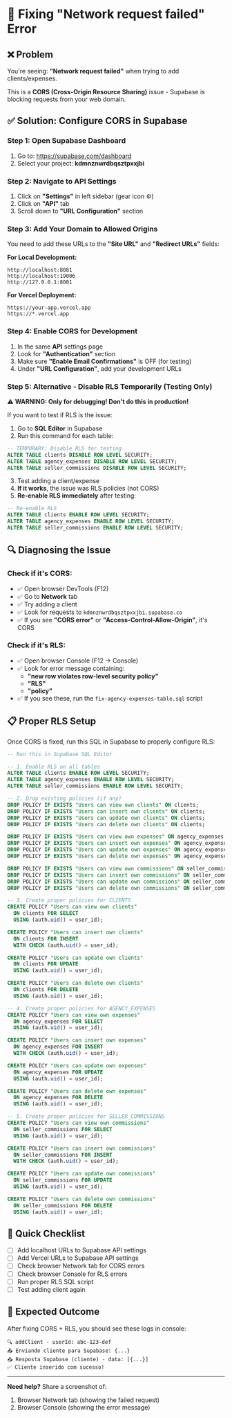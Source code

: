 # 🔧 Fixing "Network request failed" Error

## ❌ Problem
You're seeing: **"Network request failed"** when trying to add clients/expenses.

This is a **CORS (Cross-Origin Resource Sharing)** issue - Supabase is blocking requests from your web domain.

## ✅ Solution: Configure CORS in Supabase

### Step 1: Open Supabase Dashboard
1. Go to: https://supabase.com/dashboard
2. Select your project: **kdmnznwrdbqsztpxxjbi**

### Step 2: Navigate to API Settings
1. Click on **"Settings"** in left sidebar (gear icon ⚙️)
2. Click on **"API"** tab
3. Scroll down to **"URL Configuration"** section

### Step 3: Add Your Domain to Allowed Origins

You need to add these URLs to the **"Site URL"** and **"Redirect URLs"** fields:

**For Local Development:**
```
http://localhost:8081
http://localhost:19006
http://127.0.0.1:8081
```

**For Vercel Deployment:**
```
https://your-app.vercel.app
https://*.vercel.app
```

### Step 4: Enable CORS for Development

1. In the same **API** settings page
2. Look for **"Authentication"** section
3. Make sure **"Enable Email Confirmations"** is OFF (for testing)
4. Under **"URL Configuration"**, add your development URLs

### Step 5: Alternative - Disable RLS Temporarily (Testing Only)

⚠️ **WARNING: Only for debugging! Don't do this in production!**

If you want to test if RLS is the issue:

1. Go to **SQL Editor** in Supabase
2. Run this command for each table:

```sql
-- TEMPORARY: Disable RLS for testing
ALTER TABLE clients DISABLE ROW LEVEL SECURITY;
ALTER TABLE agency_expenses DISABLE ROW LEVEL SECURITY;
ALTER TABLE seller_commissions DISABLE ROW LEVEL SECURITY;
```

3. Test adding a client/expense
4. **If it works**, the issue was RLS policies (not CORS)
5. **Re-enable RLS immediately** after testing:

```sql
-- Re-enable RLS
ALTER TABLE clients ENABLE ROW LEVEL SECURITY;
ALTER TABLE agency_expenses ENABLE ROW LEVEL SECURITY;
ALTER TABLE seller_commissions ENABLE ROW LEVEL SECURITY;
```

## 🔍 Diagnosing the Issue

### Check if it's CORS:
- ✅ Open browser DevTools (F12)
- ✅ Go to **Network** tab
- ✅ Try adding a client
- ✅ Look for requests to `kdmnznwrdbqsztpxxjbi.supabase.co`
- ✅ If you see **"CORS error"** or **"Access-Control-Allow-Origin"**, it's CORS

### Check if it's RLS:
- ✅ Open browser Console (F12 → Console)
- ✅ Look for error message containing:
  - **"new row violates row-level security policy"**
  - **"RLS"**
  - **"policy"**
- ✅ If you see these, run the `fix-agency-expenses-table.sql` script

## 📋 Proper RLS Setup

Once CORS is fixed, run this SQL in Supabase to properly configure RLS:

```sql
-- Run this in Supabase SQL Editor

-- 1. Enable RLS on all tables
ALTER TABLE clients ENABLE ROW LEVEL SECURITY;
ALTER TABLE agency_expenses ENABLE ROW LEVEL SECURITY;
ALTER TABLE seller_commissions ENABLE ROW LEVEL SECURITY;

-- 2. Drop existing policies (if any)
DROP POLICY IF EXISTS "Users can view own clients" ON clients;
DROP POLICY IF EXISTS "Users can insert own clients" ON clients;
DROP POLICY IF EXISTS "Users can update own clients" ON clients;
DROP POLICY IF EXISTS "Users can delete own clients" ON clients;

DROP POLICY IF EXISTS "Users can view own expenses" ON agency_expenses;
DROP POLICY IF EXISTS "Users can insert own expenses" ON agency_expenses;
DROP POLICY IF EXISTS "Users can update own expenses" ON agency_expenses;
DROP POLICY IF EXISTS "Users can delete own expenses" ON agency_expenses;

DROP POLICY IF EXISTS "Users can view own commissions" ON seller_commissions;
DROP POLICY IF EXISTS "Users can insert own commissions" ON seller_commissions;
DROP POLICY IF EXISTS "Users can update own commissions" ON seller_commissions;
DROP POLICY IF EXISTS "Users can delete own commissions" ON seller_commissions;

-- 3. Create proper policies for CLIENTS
CREATE POLICY "Users can view own clients"
  ON clients FOR SELECT
  USING (auth.uid() = user_id);

CREATE POLICY "Users can insert own clients"
  ON clients FOR INSERT
  WITH CHECK (auth.uid() = user_id);

CREATE POLICY "Users can update own clients"
  ON clients FOR UPDATE
  USING (auth.uid() = user_id);

CREATE POLICY "Users can delete own clients"
  ON clients FOR DELETE
  USING (auth.uid() = user_id);

-- 4. Create proper policies for AGENCY_EXPENSES
CREATE POLICY "Users can view own expenses"
  ON agency_expenses FOR SELECT
  USING (auth.uid() = user_id);

CREATE POLICY "Users can insert own expenses"
  ON agency_expenses FOR INSERT
  WITH CHECK (auth.uid() = user_id);

CREATE POLICY "Users can update own expenses"
  ON agency_expenses FOR UPDATE
  USING (auth.uid() = user_id);

CREATE POLICY "Users can delete own expenses"
  ON agency_expenses FOR DELETE
  USING (auth.uid() = user_id);

-- 5. Create proper policies for SELLER_COMMISSIONS
CREATE POLICY "Users can view own commissions"
  ON seller_commissions FOR SELECT
  USING (auth.uid() = user_id);

CREATE POLICY "Users can insert own commissions"
  ON seller_commissions FOR INSERT
  WITH CHECK (auth.uid() = user_id);

CREATE POLICY "Users can update own commissions"
  ON seller_commissions FOR UPDATE
  USING (auth.uid() = user_id);

CREATE POLICY "Users can delete own commissions"
  ON seller_commissions FOR DELETE
  USING (auth.uid() = user_id);
```

## 🎯 Quick Checklist

- [ ] Add localhost URLs to Supabase API settings
- [ ] Add Vercel URLs to Supabase API settings
- [ ] Check browser Network tab for CORS errors
- [ ] Check browser Console for RLS errors
- [ ] Run proper RLS SQL script
- [ ] Test adding client again

## 📝 Expected Outcome

After fixing CORS + RLS, you should see these logs in console:
```
🔍 addClient - userId: abc-123-def
📤 Enviando cliente para Supabase: {...}
📥 Resposta Supabase (cliente) - data: [{...}]
✅ Cliente inserido com sucesso!
```

---

**Need help?** Share a screenshot of:
1. Browser Network tab (showing the failed request)
2. Browser Console (showing the error message)
